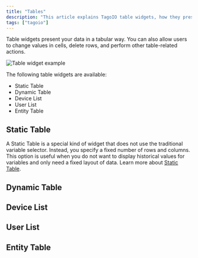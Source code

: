 ```yaml
---
title: "Tables"
description: "This article explains TagoIO table widgets, how they present data in tabular form, and lists the available table widget types with a short description for the Static Table."
tags: ["tagoio"]
---
```


Table widgets present your data in a tabular way. You can also allow users to change values in cells, delete rows, and perform other table-related actions.

![Table widget example](/docs_imagem/tagoio/tables-2.png)

The following table widgets are available:
- Static Table
- Dynamic Table
- Device List
- User List
- Entity Table

## Static Table

A Static Table is a special kind of widget that does not use the traditional variable selector. Instead, you specify a fixed number of rows and columns. This option is useful when you do not want to display historical values for variables and only need a fixed layout of data. Learn more about [Static Table](link-to-static-table).

## Dynamic Table

## Device List

## User List

## Entity Table